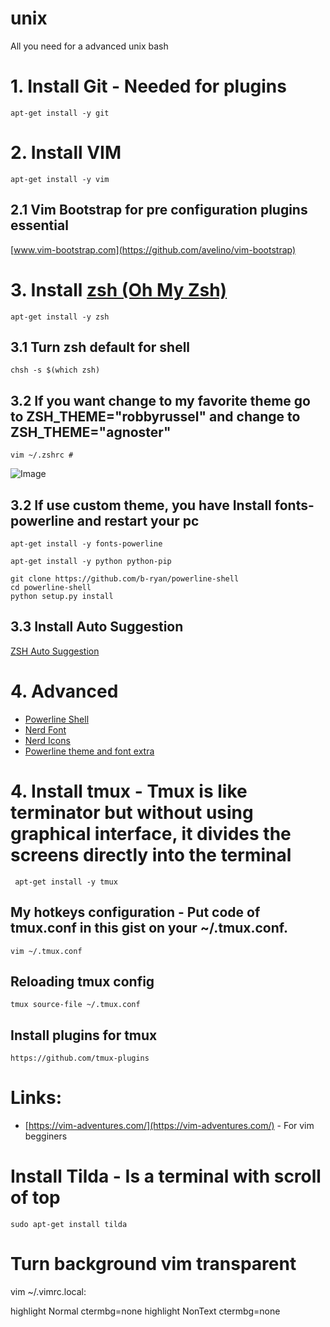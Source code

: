 # unix
All you need for a advanced unix bash

# 1. Install Git - Needed for plugins
    apt-get install -y git
# 2. Install VIM
    apt-get install -y vim
## 2.1 Vim Bootstrap for pre configuration plugins essential 
   [www.vim-bootstrap.com](https://github.com/avelino/vim-bootstrap)

# 3. Install [zsh (Oh My Zsh)](https://github.com/robbyrussell/oh-my-zsh)
    apt-get install -y zsh
## 3.1 Turn zsh default for shell
    chsh -s $(which zsh)
## 3.2 If you want change to my favorite theme go to ZSH_THEME="robbyrussel" and change to ZSH_THEME="agnoster"
    vim ~/.zshrc # 
![Image](https://camo.githubusercontent.com/6d971fb4a462a11da0efee2206d98afeb5fffd47/687474703a2f2f692e696d6775722e636f6d2f61506d4c692e706e67)
## 3.2 If use custom theme, you have Install fonts-powerline and restart your pc
    apt-get install -y fonts-powerline 
```    
apt-get install -y python python-pip

git clone https://github.com/b-ryan/powerline-shell
cd powerline-shell
python setup.py install
```
## 3.3 Install Auto Suggestion
[ZSH Auto Suggestion](https://github.com/zsh-users/zsh-autosuggestions)


# 4. Advanced
   - [Powerline Shell](https://github.com/banga/powerline-shell)
   - [Nerd Font](https://github.com/ryanoasis/nerd-fonts#patched-fonts)
   - [Nerd Icons](https://github.com/ryanoasis/vim-devicons)
   - [Powerline theme and font extra](https://github.com/ryanoasis/powerline-extra-symbols)

# 4. Install tmux - Tmux is like terminator but without using graphical interface, it divides the screens directly into the terminal
     apt-get install -y tmux
## My hotkeys configuration - Put code of tmux.conf in this gist on your ~/.tmux.conf.

    vim ~/.tmux.conf
## Reloading tmux config

    tmux source-file ~/.tmux.conf
    
## Install plugins for tmux

    https://github.com/tmux-plugins
    

# Links:
- [https://vim-adventures.com/](https://vim-adventures.com/) - For vim begginers


# Install Tilda - Is a terminal with scroll of top
    sudo apt-get install tilda



# Turn background vim transparent
vim ~/.vimrc.local:

highlight Normal ctermbg=none
highlight NonText ctermbg=none
